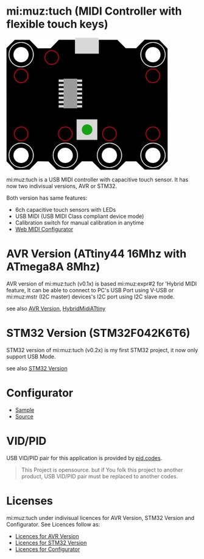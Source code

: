 # mi:muz:tuch (MIDI Controller with flexible touch keys)

![mi:muz:tuch](device.png)

mi:muz:tuch is a USB MIDI controller with capacitive touch sensor.
It has now two indivisual versions, AVR or STM32.

Both version has same features:

- 6ch capacitive touch sensors with LEDs
- USB MIDI (USB MIDI Class compliant device mode)
- Calibration switch for manual calibration in anytime
- [Web MIDI Configurator](http://mz4u.net/tuch/)

# AVR Version (ATtiny44 16Mhz with ATmega8A 8Mhz)

AVR version of mi:muz:tuch (v0.1x) is based mi:muz:expr#2 for 'Hybrid MIDI feature, It can be able to connect to PC's USB Port using V-USB or mi:muz:mstr (I2C master) devices's I2C port using I2C slave mode.

see also [AVR Version](./AVR), [HybridMidiATtiny](https://github.com/mimuz/mimuz-avr-core/tree/master/arduino/libraries/HybridMidiAttiny)

# STM32 Version (STM32F042K6T6)

STM32 version of mi:muz:tuch (v0.2x) is my first STM32 project, it now only support USB Mode.

see also [STM32 Version](./STM32)

# Configurator

- [Sample](http://mz4u.net/tuch/)
- [Source](./configurator/)

# VID/PID

USB VID/PID pair for this application is provided by [pid.codes](http://pid.codes/).

> This Project is opensource. but if You folk this project to another product, USB VID/PID pair must be replaced to another codes. 

# Licenses

mi:muz:tuch under indivisual licences for AVR Version, STM32 Version and Configurator.
See Licences follow as:

- [Licences for AVR Version](./AVR/LICENSE.md)
- [Licences for STM32 Version](./STM32/LICENSE.md)
- [Licences for Configurator](./configurator/LICENSE.md)



